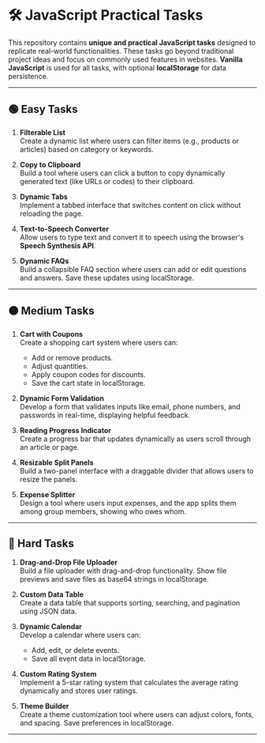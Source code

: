 # 🛠️ JavaScript Practical Tasks

This repository contains **unique and practical JavaScript tasks** designed to replicate real-world functionalities. These tasks go beyond traditional project ideas and focus on commonly used features in websites. **Vanilla JavaScript** is used for all tasks, with optional **localStorage** for data persistence.

---

## 🟢 Easy Tasks

1. **Filterable List**  
   Create a dynamic list where users can filter items (e.g., products or articles) based on category or keywords.

2. **Copy to Clipboard**  
   Build a tool where users can click a button to copy dynamically generated text (like URLs or codes) to their clipboard.

3. **Dynamic Tabs**  
   Implement a tabbed interface that switches content on click without reloading the page.

4. **Text-to-Speech Converter**  
   Allow users to type text and convert it to speech using the browser's **Speech Synthesis API**.

5. **Dynamic FAQs**  
   Build a collapsible FAQ section where users can add or edit questions and answers. Save these updates using localStorage.

---

## 🟠 Medium Tasks

1. **Cart with Coupons**  
   Create a shopping cart system where users can:  
   - Add or remove products.  
   - Adjust quantities.  
   - Apply coupon codes for discounts.  
   - Save the cart state in localStorage.

2. **Dynamic Form Validation**  
   Develop a form that validates inputs like email, phone numbers, and passwords in real-time, displaying helpful feedback.

3. **Reading Progress Indicator**  
   Create a progress bar that updates dynamically as users scroll through an article or page.

4. **Resizable Split Panels**  
   Build a two-panel interface with a draggable divider that allows users to resize the panels.

5. **Expense Splitter**  
   Design a tool where users input expenses, and the app splits them among group members, showing who owes whom.

---

## 🔴 Hard Tasks

1. **Drag-and-Drop File Uploader**  
   Build a file uploader with drag-and-drop functionality. Show file previews and save files as base64 strings in localStorage.

2. **Custom Data Table**  
   Create a data table that supports sorting, searching, and pagination using JSON data.

3. **Dynamic Calendar**  
   Develop a calendar where users can:  
   - Add, edit, or delete events.  
   - Save all event data in localStorage.

4. **Custom Rating System**  
   Implement a 5-star rating system that calculates the average rating dynamically and stores user ratings.

5. **Theme Builder**  
   Create a theme customization tool where users can adjust colors, fonts, and spacing. Save preferences in localStorage.

---